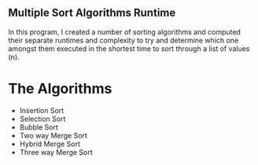 ## Multiple Sort Algorithms Runtime

In this program, I created a number of sorting algorithms and computed their separate runtimes and complexity to try and determine which one amongst them executed in the shortest time to sort through a list of values (n).

# The Algorithms

<ul>
<li>Insertion Sort</li>
<li>Selection Sort</li>
<li>Bubble Sort</li>
<li>Two way Merge Sort</li>
<li>Hybrid Merge Sort</li>
<li>Three way Merge Sort</li>
